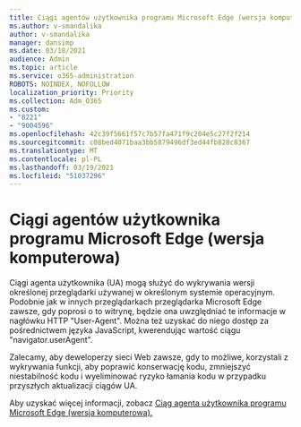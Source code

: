 ```yaml
---
title: Ciągi agentów użytkownika programu Microsoft Edge (wersja komputerowa)
ms.author: v-smandalika
author: v-smandalika
manager: dansimp
ms.date: 03/18/2021
audience: Admin
ms.topic: article
ms.service: o365-administration
ROBOTS: NOINDEX, NOFOLLOW
localization_priority: Priority
ms.collection: Adm_O365
ms.custom:
- "8221"
- "9004596"
ms.openlocfilehash: 42c39f5661f57c7b57fa471f9c204e5c27f2f214
ms.sourcegitcommit: c08bed4071baa3bb5879496df3ed44fb828c8367
ms.translationtype: MT
ms.contentlocale: pl-PL
ms.lasthandoff: 03/19/2021
ms.locfileid: "51037296"
---
```

# <a name="microsoft-edge-user-agent-strings-desktop"></a>Ciągi agentów użytkownika programu Microsoft Edge (wersja komputerowa)

Ciągi agenta użytkownika (UA) mogą służyć do wykrywania wersji określonej przeglądarki używanej w określonym systemie operacyjnym. Podobnie jak w innych przeglądarkach przeglądarka Microsoft Edge zawsze, gdy poprosi o to witrynę, będzie ona uwzględniać te informacje w nagłówku HTTP "User-Agent". Można też uzyskać do niego dostęp za pośrednictwem języka JavaScript, kwerendując wartość ciągu "navigator.userAgent".

Zalecamy, aby deweloperzy sieci Web zawsze, gdy to możliwe, korzystali z wykrywania funkcji, aby poprawić konserwację kodu, zmniejszyć niestabilność kodu i wyeliminować ryzyko łamania kodu w przypadku przyszłych aktualizacji ciągów UA.

Aby uzyskać więcej informacji, zobacz [Ciąg agenta użytkownika programu Microsoft Edge (wersja komputerowa).](https://docs.microsoft.com/microsoft-edge/web-platform/user-agent-string)

